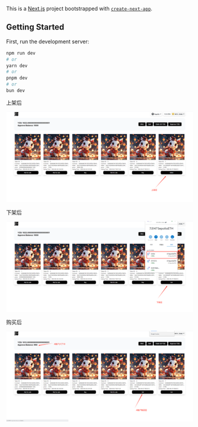 This is a [Next.js](https://nextjs.org/) project bootstrapped with [`create-next-app`](https://github.com/vercel/next.js/tree/canary/packages/create-next-app).

## Getting Started

First, run the development server:

```bash
npm run dev
# or
yarn dev
# or
pnpm dev
# or
bun dev
```



上架后

![list](.\src\assets\images\list.png)

下架后

![unlist](.\src\assets\images\unlist.png)

购买后

![afterBuy](.\src\assets\images\afterBuy.png)
